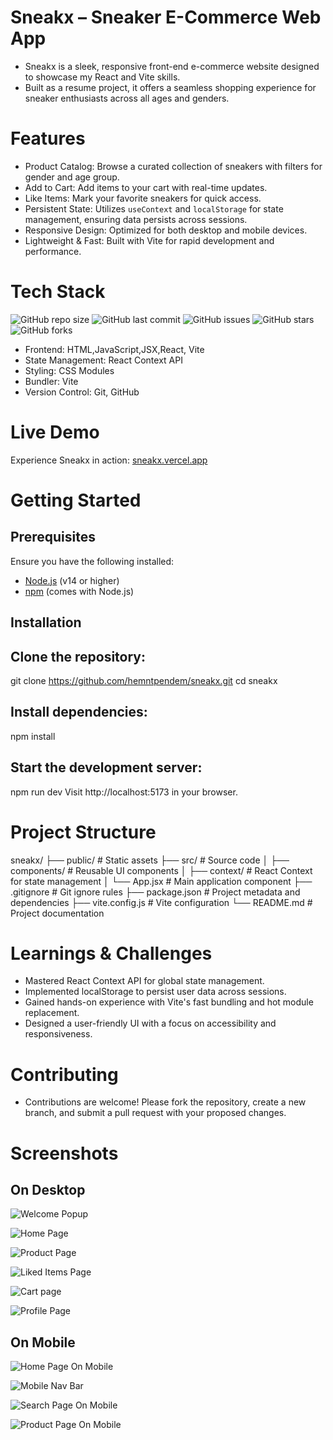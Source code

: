 # Sneakx – Sneaker E-Commerce Web App

- Sneakx is a sleek, responsive front-end e-commerce website designed to showcase my React and Vite skills. 
- Built as a resume project, it offers a seamless shopping experience for sneaker enthusiasts across all ages and genders.


# Features

- Product Catalog: Browse a curated collection of sneakers with filters for gender and age group.
- Add to Cart: Add items to your cart with real-time updates.
- Like Items: Mark your favorite sneakers for quick access.
- Persistent State: Utilizes `useContext` and `localStorage` for state management, ensuring data persists across sessions.
- Responsive Design: Optimized for both desktop and mobile devices.
- Lightweight & Fast: Built with Vite for rapid development and performance.


# Tech Stack
![GitHub repo size](https://img.shields.io/github/repo-size/hemntpendem/sneakx?style=for-the-badge)
![GitHub last commit](https://img.shields.io/github/last-commit/hemntpendem/sneakx?style=for-the-badge)
![GitHub issues](https://img.shields.io/github/issues/hemntpendem/sneakx?style=for-the-badge)
![GitHub stars](https://img.shields.io/github/stars/hemntpendem/sneakx?style=for-the-badge)
![GitHub forks](https://img.shields.io/github/forks/hemntpendem/sneakx?style=for-the-badge)

- Frontend: HTML,JavaScript,JSX,React, Vite
- State Management: React Context API
- Styling: CSS Modules
- Bundler: Vite
- Version Control: Git, GitHub


# Live Demo

Experience Sneakx in action: [sneakx.vercel.app](https://sneakx.vercel.app)


# Getting Started
## Prerequisites

Ensure you have the following installed:

- [Node.js](https://nodejs.org/) (v14 or higher)
- [npm](https://www.npmjs.com/) (comes with Node.js)

## Installation

## Clone the repository:
git clone https://github.com/hemntpendem/sneakx.git
cd sneakx

## Install dependencies:
npm install

## Start the development server:
npm run dev
Visit http://localhost:5173 in your browser.

# Project Structure
sneakx/
├── public/           # Static assets
├── src/              # Source code
│   ├── components/   # Reusable UI components
│   ├── context/      # React Context for state management
│   └── App.jsx       # Main application component
├── .gitignore        # Git ignore rules
├── package.json      # Project metadata and dependencies
├── vite.config.js    # Vite configuration
└── README.md         # Project documentation

# Learnings & Challenges

- Mastered React Context API for global state management.
- Implemented localStorage to persist user data across sessions.
- Gained hands-on experience with Vite's fast bundling and hot module replacement.
- Designed a user-friendly UI with a focus on accessibility and responsiveness.

# Contributing

- Contributions are welcome! Please fork the repository, create a new branch, and submit a pull request with your proposed changes.

# Screenshots

## On Desktop
![Welcome Popup](https://github.com/user-attachments/assets/7657853d-f54f-4857-88ff-51a4bb42804c)

![Home Page](https://github.com/user-attachments/assets/4945788a-724a-4ac4-95c0-37cd5254eafe)

![Product Page](https://github.com/user-attachments/assets/ca232eea-1d22-4bc3-9b39-371f6ee5aac2)

![Liked Items Page](https://github.com/user-attachments/assets/79beb7e7-019f-4be2-8203-228f3f4fdd9e)

![Cart page](https://github.com/user-attachments/assets/bd5486f0-a53b-4cf5-a86b-48caecf69c88)

![Profile Page](https://github.com/user-attachments/assets/dc2e5930-f0c2-4eaa-ad87-50a8c2d4779d)


## On Mobile
![Home Page On Mobile](https://github.com/user-attachments/assets/e2c535bf-327b-4064-b880-e8686b872e4d)

![Mobile Nav Bar](https://github.com/user-attachments/assets/220f7f73-307c-418c-93fe-360bba26df89)

![Search Page On Mobile](https://github.com/user-attachments/assets/ea6a9e21-c75e-4d5c-8dd9-10cb20f84c35)

![Product Page On Mobile](https://github.com/user-attachments/assets/c04186fc-a5f8-4450-95c6-e2513581847e)






